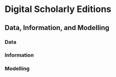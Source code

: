 # Digital Scholarly Editions

## Data, Information, and Modelling

### Data


### Information


### Modelling